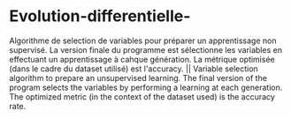 # Evolution-differentielle-
Algorithme de selection de variables pour préparer un apprentissage non supervisé. La version finale du programme est sélectionne les variables en effectuant un apprentissage à cahque génération. La métrique optimisée (dans le cadre du dataset utilisé) est l'accuracy. || Variable selection algorithm to prepare an unsupervised learning. The final version of the program selects the variables by performing a learning at each generation. The optimized metric (in the context of the dataset used) is the accuracy rate.
